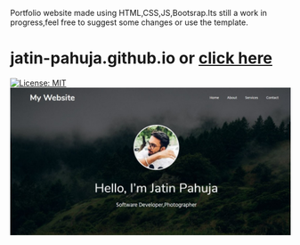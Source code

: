 Portfolio website made using HTML,CSS,JS,Bootsrap.Its still a work in progress,feel free to suggest some changes or use the template.
# jatin-pahuja.github.io or [click here](https://jatinpahuja.me/)
[![License: MIT](https://img.shields.io/badge/license-MIT-blue.svg)](https://github.com/jatin-pahuja/jatin-pahuja.github.io/blob/master/LICENSE)  
![screenshot](https://github.com/jatin-pahuja/jatin-pahuja.github.io/blob/master/website.jpg)
